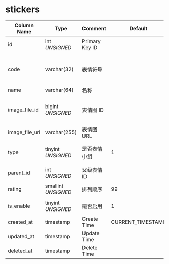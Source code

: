 # stickers

| Column Name | Type | Comment | Default | Null | Remark |
| --- | --- | --- | --- | --- | --- |
| id | int *UNSIGNED* | Primary Key ID |  | NO | 自动递赠 |
| code | varchar(32) | 表情符号 |  | NO | **唯一值** 不区分中英文或符号 |
| name | varchar(64) | 名称 |  | NO | **多语言** |
| image_file_id | bigint *UNSIGNED* | 表情图 ID |  | YES | 关联字段 [files->id](../systems/files.md) |
| image_file_url | varchar(255) | 表情图 URL |  | YES |  |
| type | tinyint *UNSIGNED* | 是否表情小组 | 1 | NO | 1.表情 / 2.表情小组 |
| parent_id | int *UNSIGNED* | 父级表情 ID |  | YES |  |
| rating | smallint *UNSIGNED* | 排列顺序 | 99 | YES | 升序排序 |
| is_enable | tinyint *UNSIGNED* | 是否启用 | 1 | YES | 0.停用 / 1.启用 |
| created_at | timestamp | Create Time | CURRENT_TIMESTAMP | YES |  |
| updated_at | timestamp | Update Time |  | YES |  |
| deleted_at | timestamp | Delete Time |  | YES |  |

